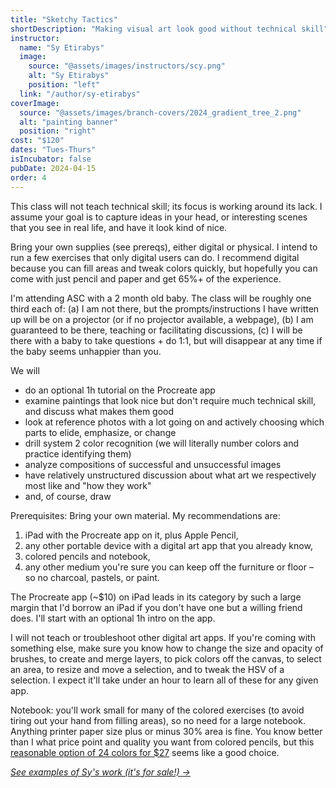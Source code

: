 ```yaml
---
title: "Sketchy Tactics"
shortDescription: "Making visual art look good without technical skill"
instructor:
  name: "Sy Etirabys"
  image:
    source: "@assets/images/instructors/scy.png"
    alt: "Sy Etirabys"
    position: "left"
  link: "/author/sy-etirabys"
coverImage:
  source: "@assets/images/branch-covers/2024_gradient_tree_2.png"
  alt: "painting banner"
  position: "right"
cost: "$120"
dates: "Tues-Thurs"
isIncubator: false
pubDate: 2024-04-15
order: 4
---
```


This class will not teach technical skill; its focus is working around its lack. I assume your goal is to capture ideas in your head, or interesting scenes that you see in real life, and have it look kind of nice.

Bring your own supplies (see prereqs), either digital or physical. I intend to run a few exercises that only digital users can do. I recommend digital because you can fill areas and tweak colors quickly, but hopefully you can come with just pencil and paper and get 65%+ of the experience.

I'm attending ASC with a 2 month old baby. The class will be roughly one third each of: (a) I am not there, but the prompts/instructions I have written up will be on a projector (or if no projector available, a webpage), (b) I am guaranteed to be there, teaching or facilitating discussions, (c) I will be there with a baby to take questions + do 1:1, but will disappear at any time if the baby seems unhappier than you.

We will

- do an optional 1h tutorial on the Procreate app
- examine paintings that look nice but don't require much technical skill, and discuss what makes them good
- look at reference photos with a lot going on and actively choosing which parts to elide, emphasize, or change
- drill system 2 color recognition (we will literally number colors and practice identifying them)
- analyze compositions of successful and unsuccessful images
- have relatively unstructured discussion about what art we respectively most like and "how they work"
- and, of course, draw

Prerequisites: Bring your own material. My recommendations are:

1. iPad with the Procreate app on it, plus Apple Pencil,
2. any other portable device with a digital art app that you already know,
3. colored pencils and notebook,
4. any other medium you're sure you can keep off the furniture or floor – so no charcoal, pastels, or paint.

The Procreate app (~$10) on iPad leads in its category by such a large margin that I'd borrow an iPad if you don't have one but a willing friend does. I'll start with an optional 1h intro on the app.

I will not teach or troubleshoot other digital art apps. If you're coming with something else, make sure you know how to change the size and opacity of brushes, to create and merge layers, to pick colors off the canvas, to select an area, to resize and move a selection, and to tweak the HSV of a selection. I expect it'll take under an hour to learn all of these for any given app.

Notebook: you'll work small for many of the colored exercises (to avoid tiring out your hand from filling areas), so no need for a large notebook. Anything printer paper size plus or minus 30% area is fine. You know better than I what price point and quality you want from colored pencils, but this [reasonable option of 24 colors for $27](https://www.amazon.com/Derwent-Chromaflow-Sketching-Multicolor-Professional/dp/B08R7PC9LD) seems like a good choice.

_[See examples of Sy's work (it's for sale!) →](https://scyy.fi/art)_
